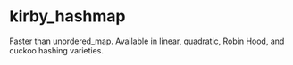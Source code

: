# kirby_hashmap
Faster than unordered_map.  Available in linear, quadratic, Robin Hood, and cuckoo hashing varieties.
